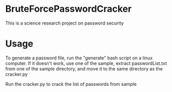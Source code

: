 # BruteForcePasswordCracker
This is a science research project on password security

# Usage
To generate a password file, run the "generate" bash script on a linux computer. If it doesn't work, use one of the sample, extract passwordList.txt from one of the sample directory, and move it to the same directory as the cracker.py

Run the cracker.py to crack the list of passwords from sample

